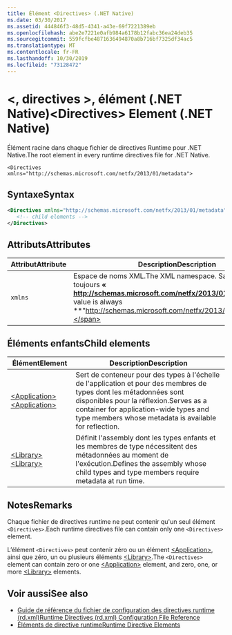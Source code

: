 ```yaml
---
title: Élément <Directives> (.NET Native)
ms.date: 03/30/2017
ms.assetid: 444846f3-48d5-4341-a43e-69f7221389eb
ms.openlocfilehash: abe2e7221e0afb984a6178b12fabc36ea24deb35
ms.sourcegitcommit: 559fcfbe4871636494870a8b716bf7325df34ac5
ms.translationtype: MT
ms.contentlocale: fr-FR
ms.lasthandoff: 10/30/2019
ms.locfileid: "73128472"
---
```

# <a name="directives-element-net-native"></a><span data-ttu-id="7e6ef-102">\<, directives >, élément (.NET Native)</span><span class="sxs-lookup"><span data-stu-id="7e6ef-102">\<Directives> Element (.NET Native)</span></span>
<span data-ttu-id="7e6ef-103">Élément racine dans chaque fichier de directives Runtime pour .NET Native.</span><span class="sxs-lookup"><span data-stu-id="7e6ef-103">The root element in every runtime directives file for .NET Native.</span></span>  
  
 `<Directives xmlns="http://schemas.microsoft.com/netfx/2013/01/metadata">` 
  
## <a name="syntax"></a><span data-ttu-id="7e6ef-104">Syntaxe</span><span class="sxs-lookup"><span data-stu-id="7e6ef-104">Syntax</span></span>  
  
```xml  
<Directives xmlns="http://schemas.microsoft.com/netfx/2013/01/metadata">  
   <!-- child elements -->   
</Directives>  
```  
  
## <a name="attributes"></a><span data-ttu-id="7e6ef-105">Attributs</span><span class="sxs-lookup"><span data-stu-id="7e6ef-105">Attributes</span></span>  
  
|<span data-ttu-id="7e6ef-106">Attribut</span><span class="sxs-lookup"><span data-stu-id="7e6ef-106">Attribute</span></span>|<span data-ttu-id="7e6ef-107">Description</span><span class="sxs-lookup"><span data-stu-id="7e6ef-107">Description</span></span>|  
|---------------|-----------------|  
|`xmlns`|<span data-ttu-id="7e6ef-108">Espace de noms XML.</span><span class="sxs-lookup"><span data-stu-id="7e6ef-108">The XML namespace.</span></span> <span data-ttu-id="7e6ef-109">Sa valeur est toujours **« http://schemas.microsoft.com/netfx/2013/01/metadata »** .</span><span class="sxs-lookup"><span data-stu-id="7e6ef-109">Its value is always **"http://schemas.microsoft.com/netfx/2013/01/metadata"**.</span></span>|  
  
## <a name="child-elements"></a><span data-ttu-id="7e6ef-110">Éléments enfants</span><span class="sxs-lookup"><span data-stu-id="7e6ef-110">Child elements</span></span>  
  
|<span data-ttu-id="7e6ef-111">Élément</span><span class="sxs-lookup"><span data-stu-id="7e6ef-111">Element</span></span>|<span data-ttu-id="7e6ef-112">Description</span><span class="sxs-lookup"><span data-stu-id="7e6ef-112">Description</span></span>|  
|-------------|-----------------|  
|[<span data-ttu-id="7e6ef-113">\<Application></span><span class="sxs-lookup"><span data-stu-id="7e6ef-113">\<Application></span></span>](application-element-net-native.md)|<span data-ttu-id="7e6ef-114">Sert de conteneur pour des types à l'échelle de l'application et pour des membres de types dont les métadonnées sont disponibles pour la réflexion.</span><span class="sxs-lookup"><span data-stu-id="7e6ef-114">Serves as a container for application-wide types and type members whose metadata is available for reflection.</span></span>|  
|[<span data-ttu-id="7e6ef-115">\<Library></span><span class="sxs-lookup"><span data-stu-id="7e6ef-115">\<Library></span></span>](library-element-net-native.md)|<span data-ttu-id="7e6ef-116">Définit l'assembly dont les types enfants et les membres de type nécessitent des métadonnées au moment de l'exécution.</span><span class="sxs-lookup"><span data-stu-id="7e6ef-116">Defines the assembly whose child types and type members require metadata at run time.</span></span>|  
  
## <a name="remarks"></a><span data-ttu-id="7e6ef-117">Notes</span><span class="sxs-lookup"><span data-stu-id="7e6ef-117">Remarks</span></span>  
 <span data-ttu-id="7e6ef-118">Chaque fichier de directives runtime ne peut contenir qu'un seul élément `<Directives>`.</span><span class="sxs-lookup"><span data-stu-id="7e6ef-118">Each runtime directives file can contain only one `<Directives>` element.</span></span>  
  
 <span data-ttu-id="7e6ef-119">L’élément `<Directives>` peut contenir zéro ou un élément [\<Application>](application-element-net-native.md), ainsi que zéro, un ou plusieurs éléments [\<Library>](library-element-net-native.md).</span><span class="sxs-lookup"><span data-stu-id="7e6ef-119">The `<Directives>` element can contain zero or one [\<Application>](application-element-net-native.md) element, and zero, one, or more [\<Library>](library-element-net-native.md) elements.</span></span>  
  
## <a name="see-also"></a><span data-ttu-id="7e6ef-120">Voir aussi</span><span class="sxs-lookup"><span data-stu-id="7e6ef-120">See also</span></span>

- [<span data-ttu-id="7e6ef-121">Guide de référence du fichier de configuration des directives runtime (rd.xml)</span><span class="sxs-lookup"><span data-stu-id="7e6ef-121">Runtime Directives (rd.xml) Configuration File Reference</span></span>](runtime-directives-rd-xml-configuration-file-reference.md)
- [<span data-ttu-id="7e6ef-122">Éléments de directive runtime</span><span class="sxs-lookup"><span data-stu-id="7e6ef-122">Runtime Directive Elements</span></span>](runtime-directive-elements.md)
